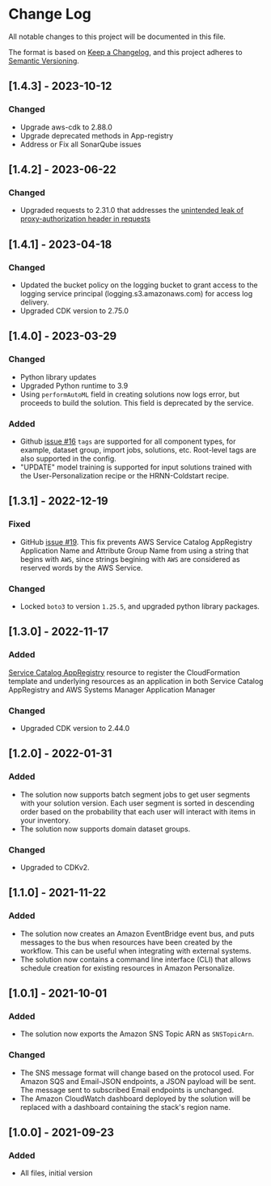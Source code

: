 # Change Log

All notable changes to this project will be documented in this file.

The format is based on [Keep a Changelog](https://keepachangelog.com/en/1.0.0/),
and this project adheres to [Semantic Versioning](https://semver.org/spec/v2.0.0.html).

## [1.4.3] - 2023-10-12

### Changed

- Upgrade aws-cdk to 2.88.0
- Upgrade deprecated methods in App-registry
- Address or Fix all SonarQube issues

## [1.4.2] - 2023-06-22

### Changed

- Upgraded requests to 2.31.0 that addresses the [unintended leak of proxy-authorization header in requests](https://github.com/advisories/GHSA-j8r2-6x86-q33q)

## [1.4.1] - 2023-04-18

### Changed

- Updated the bucket policy on the logging bucket to grant access to the logging service principal (logging.s3.amazonaws.com) for access log delivery.
- Upgraded CDK version to 2.75.0

## [1.4.0] - 2023-03-29

### Changed

- Python library updates
- Upgraded Python runtime to 3.9
- Using `performAutoML` field in creating solutions now logs error, but proceeds to build the solution. This field is deprecated by the service.

### Added

- Github [issue #16](https://github.com/aws-solutions/maintaining-personalized-experiences-with-machine-learning/issues/16) `tags` are supported for all component types, for example, dataset group, import jobs, solutions, etc. Root-level tags are also supported in the config.
- "UPDATE" model training is supported for input solutions trained with the User-Personalization recipe or the HRNN-Coldstart recipe.

## [1.3.1] - 2022-12-19

### Fixed

- GitHub [issue #19](https://github.com/aws-solutions/maintaining-personalized-experiences-with-machine-learning/issues/19). This fix prevents AWS Service Catalog AppRegistry Application Name and Attribute Group Name from using a string that begins with `AWS`, since strings begining with `AWS` are considered as reserved words by the AWS Service.

### Changed

- Locked `boto3` to version `1.25.5`, and upgraded python library packages.

## [1.3.0] - 2022-11-17

### Added

[Service Catalog AppRegistry](https://docs.aws.amazon.com/servicecatalog/latest/arguide/intro-app-registry.html) resource to register the CloudFormation template and underlying resources as an application in both Service Catalog AppRegistry and AWS Systems Manager Application Manager

### Changed

- Upgraded CDK version to 2.44.0

## [1.2.0] - 2022-01-31

### Added

- The solution now supports batch segment jobs to get user segments with your solution version. Each user segment is
  sorted in descending order based on the probability that each user will interact with items in your inventory.
- The solution now supports domain dataset groups.

### Changed

- Upgraded to CDKv2.

## [1.1.0] - 2021-11-22

### Added

- The solution now creates an Amazon EventBridge event bus, and puts messages to the bus when resources have been
  created by the workflow. This can be useful when integrating with external systems.
- The solution now contains a command line interface (CLI) that allows schedule creation for existing resources in
  Amazon Personalize.

## [1.0.1] - 2021-10-01

### Added

- The solution now exports the Amazon SNS Topic ARN as `SNSTopicArn`.

### Changed

- The SNS message format will change based on the protocol used. For Amazon SQS and Email-JSON endpoints, a JSON payload
  will be sent. The message sent to subscribed Email endpoints is unchanged.
- The Amazon CloudWatch dashboard deployed by the solution will be replaced with a dashboard containing the stack's
  region name.

## [1.0.0] - 2021-09-23

### Added

- All files, initial version
